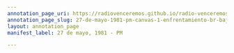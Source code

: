 ```yaml
---
annotation_page_uri: https://radiovenceremos.github.io/radio-venceremos-espanol-2/annotations/27-de-mayo-1981-pm-canvas-1-enfrentamiento-br-bajas.json
annotation_page_slug: 27-de-mayo-1981-pm-canvas-1-enfrentamiento-br-bajas
layout: annotation_page
manifest_label: 27 de mayo, 1981 - PM

---
```

